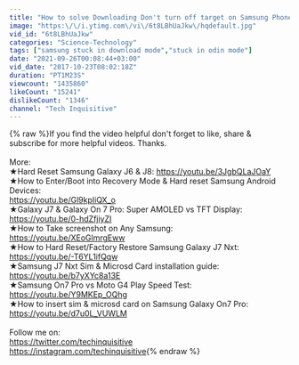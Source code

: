 ```yaml
---
title: "How to solve Downloading Don't turn off target on Samsung Phone"
image: "https:\/\/i.ytimg.com\/vi\/6t8LBhUaJkw\/hqdefault.jpg"
vid_id: "6t8LBhUaJkw"
categories: "Science-Technology"
tags: ["samsung stuck in download mode","stuck in odin mode"]
date: "2021-09-26T00:08:44+03:00"
vid_date: "2017-10-23T08:02:18Z"
duration: "PT1M23S"
viewcount: "1435860"
likeCount: "15241"
dislikeCount: "1346"
channel: "Tech Inquisitive"
---
```

{% raw %}If you find the video helpful don't forget to like, share &amp; subscribe for more helpful videos. Thanks.<br /><br /> More:<br />★Hard Reset Samsung Galaxy J6 &amp; J8: <a rel="nofollow" target="blank" href="https://youtu.be/3JgbQLaJOaY">https://youtu.be/3JgbQLaJOaY</a><br />★How to Enter/Boot into Recovery Mode &amp; Hard reset Samsung Android Devices:<br /><a rel="nofollow" target="blank" href="https://youtu.be/Gl9kpIiQX_o">https://youtu.be/Gl9kpIiQX_o</a><br />★Galaxy J7 &amp; Galaxy On 7 Pro: Super AMOLED vs TFT Display:<br /><a rel="nofollow" target="blank" href="https://youtu.be/0-hdZfjiyZI">https://youtu.be/0-hdZfjiyZI</a><br />★How to Take screenshot on Any Samsung:<br /><a rel="nofollow" target="blank" href="https://youtu.be/XEoGlmrgEww">https://youtu.be/XEoGlmrgEww</a><br />★How to Hard Reset/Factory Restore Samsung Galaxy J7 Nxt: <a rel="nofollow" target="blank" href="https://youtu.be/-T6YL1ifQqw">https://youtu.be/-T6YL1ifQqw</a><br />★Samsung J7 Nxt Sim &amp; Microsd Card installation guide: <a rel="nofollow" target="blank" href="https://youtu.be/b7yXYc8a13E">https://youtu.be/b7yXYc8a13E</a><br />★Samsung On7 Pro vs Moto G4 Play Speed Test: <a rel="nofollow" target="blank" href="https://youtu.be/Y9MKEp_OQhg">https://youtu.be/Y9MKEp_OQhg</a><br />★How to insert sim &amp; microsd card on Samsung Galaxy On7 Pro: <a rel="nofollow" target="blank" href="https://youtu.be/d7u0L_VUWLM">https://youtu.be/d7u0L_VUWLM</a><br /><br />Follow me on:<br /><a rel="nofollow" target="blank" href="https://twitter.com/techinquisitive">https://twitter.com/techinquisitive</a><br /><a rel="nofollow" target="blank" href="https://instagram.com/techinquisitive">https://instagram.com/techinquisitive</a>{% endraw %}
